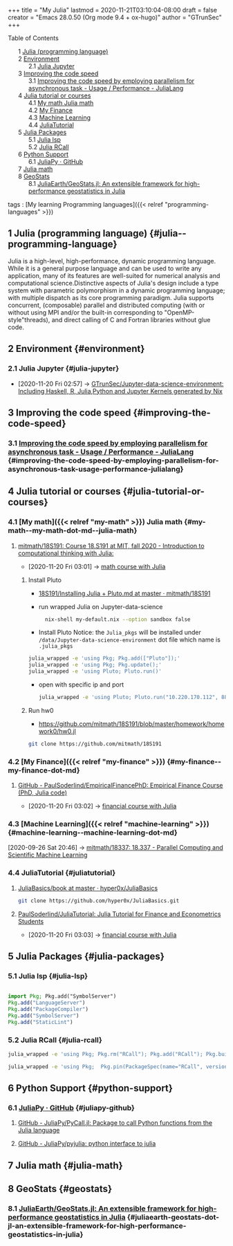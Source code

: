 +++
title = "My Julia"
lastmod = 2020-11-21T03:10:04-08:00
draft = false
creator = "Emacs 28.0.50 (Org mode 9.4 + ox-hugo)"
author = "GTrunSec"
+++

<style>
  .ox-hugo-toc ul {
    list-style: none;
  }
</style>
<div class="ox-hugo-toc toc">
<div></div>

<div class="heading">Table of Contents</div>

- <span class="section-num">1</span> [Julia (programming language)](#julia--programming-language)
- <span class="section-num">2</span> [Environment](#environment)
    - <span class="section-num">2.1</span> [Julia Jupyter](#julia-jupyter)
- <span class="section-num">3</span> [Improving the code speed](#improving-the-code-speed)
    - <span class="section-num">3.1</span> [Improving the code speed by employing parallelism for asynchronous task - Usage / Performance - JuliaLang](#improving-the-code-speed-by-employing-parallelism-for-asynchronous-task-usage-performance-julialang)
- <span class="section-num">4</span> [Julia tutorial or courses](#julia-tutorial-or-courses)
    - <span class="section-num">4.1</span> [My math Julia math](#my-math--my-math-dot-md--julia-math)
    - <span class="section-num">4.2</span> [My Finance](#my-finance--my-finance-dot-md)
    - <span class="section-num">4.3</span> [Machine Learning](#machine-learning--machine-learning-dot-md)
    - <span class="section-num">4.4</span> [JuliaTutorial](#juliatutorial)
- <span class="section-num">5</span> [Julia Packages](#julia-packages)
    - <span class="section-num">5.1</span> [Julia lsp](#julia-lsp)
    - <span class="section-num">5.2</span> [Julia RCall](#julia-rcall)
- <span class="section-num">6</span> [Python Support](#python-support)
    - <span class="section-num">6.1</span> [JuliaPy · GitHub](#juliapy-github)
- <span class="section-num">7</span> [Julia math](#julia-math)
- <span class="section-num">8</span> [GeoStats](#geostats)
    - <span class="section-num">8.1</span> [JuliaEarth/GeoStats.jl: An extensible framework for high-performance geostatistics in Julia](#juliaearth-geostats-dot-jl-an-extensible-framework-for-high-performance-geostatistics-in-julia)

</div>
<!--endtoc-->

tags
: [My learning Programming languages]({{< relref "programming-languages" >}})


## <span class="section-num">1</span> Julia (programming language) {#julia--programming-language}

Julia is a high-level, high-performance, dynamic programming language. While it is a general purpose language and can be used to write any application, many of its features are well-suited for numerical analysis and computational science.Distinctive aspects of Julia's design include a type system with parametric polymorphism in a dynamic programming language; with multiple dispatch as its core programming paradigm. Julia supports concurrent, (composable) parallel and distributed computing (with or without using MPI and/or the built-in corresponding to "OpenMP-style"threads), and direct calling of C and Fortran libraries without glue code.


## <span class="section-num">2</span> Environment {#environment}


### <span class="section-num">2.1</span> Julia Jupyter {#julia-jupyter}

-   <span class="timestamp-wrapper"><span class="timestamp">[2020-11-20 Fri 02:57] </span></span> -> [GTrunSec/Jupyter-data-science-environment: Including Haskell, R, Julia,Python and Jupyter Kernels generated by Nix](Jupyter-data-science.md)


## <span class="section-num">3</span> Improving the code speed {#improving-the-code-speed}


### <span class="section-num">3.1</span> [Improving the code speed by employing parallelism for asynchronous task - Usage / Performance - JuliaLang](https://discourse.julialang.org/t/improving-the-code-speed-by-employing-parallelism-for-asynchronous-task/47041) {#improving-the-code-speed-by-employing-parallelism-for-asynchronous-task-usage-performance-julialang}


## <span class="section-num">4</span> Julia tutorial or courses {#julia-tutorial-or-courses}


### <span class="section-num">4.1</span> [My math]({{< relref "my-math" >}}) Julia math {#my-math--my-math-dot-md--julia-math}

<!--list-separator-->

1.  [mitmath/18S191: Course 18.S191 at MIT, fall 2020 - Introduction to computational thinking with Julia:](https://github.com/mitmath/18S191)

    -   <span class="timestamp-wrapper"><span class="timestamp">[2020-11-20 Fri 03:01] </span></span> -> [math course with Julia](my-math.md)

    <!--list-separator-->

    1.  Install Pluto

        -   [18S191/Installing Julia + Pluto.md at master · mitmath/18S191](https://github.com/mitmath/18S191/blob/master/homework/homework0/Installing%20Julia%20%2B%20Pluto.md)

        <!--listend-->

        -   run wrapped Julia on Jupyter-data-science

            ```sh
              nix-shell my-default.nix --option sandbox false
            ```

        -   Install Pluto
            Notice: the `Julia_pkgs` will be installed under `/data/Jupyter-data-science-environment` dot file which name is `.julia_pkgs`

        <!--listend-->

        ```sh
        julia_wrapped -e 'using Pkg; Pkg.add(["Pluto"]);'
        julia_wrapped -e 'using Pkg; Pkg.update();'
        julia_wrapped -e 'using Pluto; Pluto.run()'
        ```

        -   open with specific ip and port

            ```sh
            julia_wrapped -e 'using Pluto; Pluto.run("10.220.170.112", 8889)'
            ```

    <!--list-separator-->

    2.  Run hw0

        -   <https://github.com/mitmath/18S191/blob/master/homework/homework0/hw0.jl>

        <!--listend-->

        ```sh
        git clone https://github.com/mitmath/18S191
        ```


### <span class="section-num">4.2</span> [My Finance]({{< relref "my-finance" >}}) {#my-finance--my-finance-dot-md}

<!--list-separator-->

1.  [GitHub - PaulSoderlind/EmpiricalFinancePhD: Empirical Finance Course (PhD, Julia code)](https://github.com/PaulSoderlind/EmpiricalFinancePhD)

    -   <span class="timestamp-wrapper"><span class="timestamp">[2020-11-20 Fri 03:02] </span></span> -> [financial course with Julia](my-finance.md)


### <span class="section-num">4.3</span> [Machine Learning]({{< relref "machine-learning" >}}) {#machine-learning--machine-learning-dot-md}

<span class="timestamp-wrapper"><span class="timestamp">[2020-09-26 Sat 20:46] </span></span> -> [mitmath/18337: 18.337 - Parallel Computing and Scientific Machine Learning](machine-learning.md)


### <span class="section-num">4.4</span> JuliaTutorial {#juliatutorial}

<!--list-separator-->

1.  [JuliaBasics/book at master · hyper0x/JuliaBasics](https://github.com/hyper0x/JuliaBasics/tree/master/book)

    ```sh
    git clone https://github.com/hyper0x/JuliaBasics.git
    ```

<!--list-separator-->

2.  [PaulSoderlind/JuliaTutorial: Julia Tutorial for Finance and Econometrics Students](https://github.com/PaulSoderlind/JuliaTutorial)

    -   <span class="timestamp-wrapper"><span class="timestamp">[2020-11-20 Fri 03:03] </span></span> -> [financial course with Julia](my-finance.md)


## <span class="section-num">5</span> Julia Packages {#julia-packages}


### <span class="section-num">5.1</span> Julia lsp {#julia-lsp}

```julia

import Pkg; Pkg.add("SymbolServer")
Pkg.add("LanguageServer")
Pkg.add("PackageCompiler")
Pkg.add("SymbolServer")
Pkg.add("StaticLint")
```


### <span class="section-num">5.2</span> Julia RCall {#julia-rcall}

```sh
julia_wrapped -e 'using Pkg; Pkg.rm("RCall"); Pkg.add("RCall"); Pkg.build("RCall"); using RCall'
```

```sh
julia_wrapped -e 'using Pkg;  Pkg.pin(PackageSpec(name="RCall", version="0.13.9"))'
```


## <span class="section-num">6</span> Python Support {#python-support}


### <span class="section-num">6.1</span> [JuliaPy · GitHub](https://github.com/JuliaPy) {#juliapy-github}

<!--list-separator-->

1.  [GitHub - JuliaPy/PyCall.jl: Package to call Python functions from the Julia language](https://github.com/JuliaPy/PyCall.jl)

<!--list-separator-->

2.  [GitHub - JuliaPy/pyjulia: python interface to julia](https://github.com/JuliaPy/pyjulia)


## <span class="section-num">7</span> Julia math {#julia-math}


## <span class="section-num">8</span> GeoStats {#geostats}


### <span class="section-num">8.1</span> [JuliaEarth/GeoStats.jl: An extensible framework for high-performance geostatistics in Julia](https://github.com/JuliaEarth/GeoStats.jl) {#juliaearth-geostats-dot-jl-an-extensible-framework-for-high-performance-geostatistics-in-julia}
